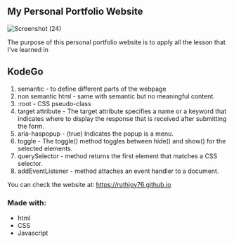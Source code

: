 ## My Personal Portfolio Website

![Screenshot (24)](https://user-images.githubusercontent.com/126475991/229354982-fd7edafd-9e51-4d28-bea3-6287b43069bb.png)

The purpose of this personal portfolio website is to apply all the lesson that I've learned in 
## KodeGo

1. semantic - to define different parts of the webpage
2. non semantic html - same with semantic but no meaningful content.
3. :root - CSS pseudo-class
4. target attribute - The target attribute specifies a name or a keyword that indicates where to display the response that is received after submitting the form.
5. aria-haspopup - (true) Indicates the popup is a menu.
6. toggle -  The toggle() method toggles between hide() and show() for the selected elements. 
7. querySelector - method returns the first element that matches a CSS selector.
8. addEventListener - method attaches an event handler to a document.


You can check the website at: https://ruthjoy76.github.io

### Made with:

- html
- CSS
- Javascript







